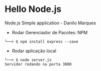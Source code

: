 # Hello Node.js
Node.js Simple application - Danilo Marques

* Rodar Gerenciador de Pacotes: NPM 

```
└──> $ npm install express --save
```
* Rodar aplicação local

```
└──> $ node server.js
Servidor rodando na porta 3000

```